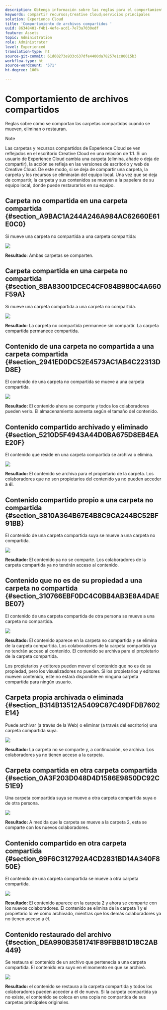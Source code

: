 ```yaml
---
description: Obtenga información sobre las reglas para el comportamiento de las carpetas compartidas al moverlas, eliminarlas y restaurarlas en Experience Cloud.
keywords: compartir recursos;Creative Cloud;servicios principales
solution: Experience Cloud
title: 'Comportamiento de archivos compartidos '
uuid: 86348401-f4b1-4efe-acd1-7e73a7030edf
feature: Assets
topic: Administration
role: Administrator
level: Experienced
translation-type: ht
source-git-commit: 61d60273e933c637dfe4400da78257e1c80015b3
workflow-type: ht
source-wordcount: '571'
ht-degree: 100%

---
```



# Comportamiento de archivos compartidos

Reglas sobre cómo se comportan las carpetas compartidas cuando se mueven, eliminan o restauran.

>[!NOTE]
>
>Las carpetas y recursos compartidos de Experience Cloud se ven reflejados en el escritorio Creative Cloud en una relación de 1:1. Si un usuario de Experience Cloud cambia una carpeta (elimina, añade o deja de compartir), la acción se refleja en las versiones de escritorio y web de Creative Cloud. De este modo, si se deja de compartir una carpeta, la carpeta y los recursos se eliminarán del equipo local. Una vez que se deja de compartir, la carpeta y sus contenidos se mueven a la papelera de su equipo local, donde puede restaurarlos en su equipo.

## Carpeta no compartida en una carpeta compartida {#section_A9BAC1A244A246A984AC62660E61E0C0}

Si mueve una carpeta no compartida a una carpeta compartida:

![](assets/01_assets_move.png)

**Resultado**: Ambas carpetas se comparten.

## Carpeta compartida en una carpeta no compartida {#section_8BA83001DCEC4CF084B980C4A660F59A}

Si mueve una carpeta compartida a una carpeta no compartida.

![](assets/02_assets_move.png)

**Resultado**: La carpeta no compartida permanece sin compartir. La carpeta compartida permanece compartida.

## Contenido de una carpeta no compartida a una carpeta compartida {#section_2941ED0DC52E4573AC1AB4C22313DD8E}

El contenido de una carpeta no compartida se mueve a una carpeta compartida.

![](assets/03_assets_move.png)

**Resultado:** El contenido ahora se comparte y todos los colaboradores pueden verlo. El almacenamiento aumenta según el tamaño del contenido.

## Contenido compartido archivado y eliminado {#section_5210D5F4943A44D0BA675D8EB4EAE20F}

El contenido que reside en una carpeta compartida se archiva o elimina.

![](assets/04_assets_move.png)

**Resultado:** El contenido se archiva para el propietario de la carpeta. Los colaboradores que no son propietarios del contenido ya no pueden acceder a él.

## Contenido compartido propio a una carpeta no compartida {#section_3810A364B67E4B8C9CA244BC52BF91BB}

El contenido de una carpeta compartida suya se mueve a una carpeta no compartida.

![](assets/05_assets_move.png)

**Resultado:** El contenido ya no se comparte. Los colaboradores de la carpeta compartida ya no tendrán acceso al contenido.

## Contenido que no es de su propiedad a una carpeta no compartida {#section_310766EBF0DC4C0BB4AB3E8A4DAEBE07}

El contenido de una carpeta compartida de otra persona se mueve a una carpeta no compartida.

![](assets/06_assets_move.png)

**Resultado:** El contenido aparece en la carpeta no compartida y se elimina de la carpeta compartida. Los colaboradores de la carpeta compartida ya no tendrán acceso al contenido. El contenido se archiva para el propietario de la carpeta compartida.

Los propietarios y editores pueden mover el contenido que no es de su propiedad, pero los visualizadores no pueden. Si los propietarios y editores mueven contenido, este no estará disponible en ninguna carpeta compartida para ningún usuario.

## Carpeta propia archivada o eliminada {#section_B314B13512A5409C87C49DFDB7602E14}

Puede archivar (a través de la Web) o eliminar (a través del escritorio) una carpeta compartida suya.

![](assets/07_assets_move.png)

**Resultado:** La carpeta no se comparte y, a continuación, se archiva. Los colaboradores ya no tienen acceso a la carpeta.

## Carpeta compartida en otra carpeta compartida {#section_0A3F203D048D4D1586E9850DC92C51E9}

Una carpeta compartida suya se mueve a otra carpeta compartida suya o de otra persona.

![](assets/09_assets_move.png)

**Resultado:** A medida que la carpeta se mueve a la carpeta 2, esta se comparte con los nuevos colaboradores.

## Contenido compartido en otra carpeta compartida {#section_69F6C312792A4CD2831BD14A340F850E}

El contenido de una carpeta compartida se mueve a otra carpeta compartida.

![](assets/11_assets_move.png)

**Resultado:** El contenido aparece en la carpeta 2 y ahora se comparte con los nuevos colaboradores. El contenido se elimina de la carpeta 1 y el propietario lo ve como archivado, mientras que los demás colaboradores ya no tienen acceso a él.

## Contenido restaurado del archivo {#section_DEA990B3581741F89FBB81D18C2AB449}

Se restaura el contenido de un archivo que pertenecía a una carpeta compartida. El contenido era suyo en el momento en que se archivó.

![](assets/12_assets_move.png)

**Resultado:** el contenido se restaura a la carpeta compartida y todos los colaboradores pueden acceder a él de nuevo. Si la carpeta compartida ya no existe, el contenido se coloca en una copia no compartida de sus carpetas principales originales.
